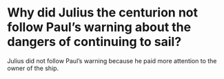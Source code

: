 # Why did Julius the centurion not follow Paul’s warning about the dangers of continuing to sail?

Julius did not follow Paul’s warning because he paid more attention to the owner of the ship.
